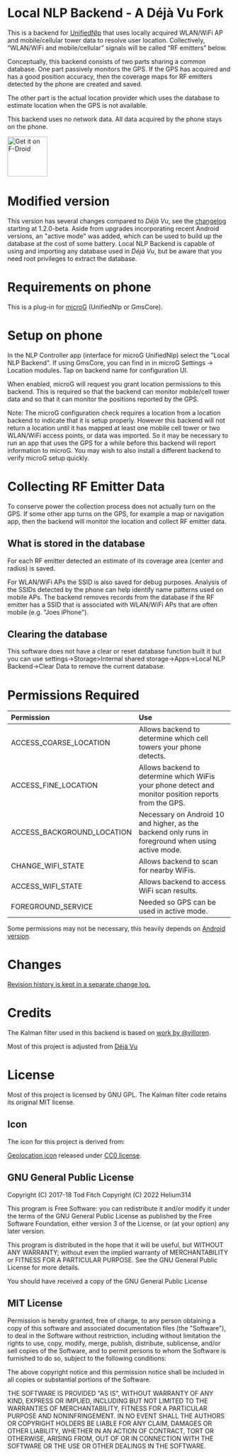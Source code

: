 Local NLP Backend - A Déjà Vu Fork
==================================
This is a backend for [UnifiedNlp](https://github.com/microg/android_packages_apps_UnifiedNlp) that uses locally acquired WLAN/WiFi AP and mobile/cellular tower data to resolve user location. Collectively, “WLAN/WiFi and mobile/cellular” signals will be called “RF emitters” below.

Conceptually, this backend consists of two parts sharing a common database. One part passively monitors the GPS. If the GPS has acquired and has a good position accuracy, then the coverage maps for RF emitters detected by the phone are created and saved.

The other part is the actual location provider which uses the database to estimate location when the GPS is not available.

This backend uses no network data. All data acquired by the phone stays on the phone.

<a href="https://f-droid.org/packages/helium314.localbackend/" target="_blank">
<img src="https://f-droid.org/badge/get-it-on.png" alt="Get it on F-Droid" height="90"/></a>

Modified version
================
This version has several changes compared to *Déjà Vu*, see the [changelog](CHANGELOG.md) starting at 1.2.0-beta.
Aside from upgrades incorporating recent Android versions, an "active mode" was added, which can be used to build up the database at the cost of some battery.
Local NLP Backend is capable of using and importing any database used in *Déjà Vu*, but be aware that you need root privileges to extract the database.

Requirements on phone
=====================
This is a plug-in for [microG](https://microg.org/) (UnifiedNlp or GmsCore).

Setup on phone
==============
In the NLP Controller app (interface for microG UnifiedNlp) select the "Local NLP Backend". If using GmsCore, you can find in in microG Settings -> Location modules. Tap on backend name for configuration UI.

When enabled, microG will request you grant location permissions to this backend. This is required so that the backend can monitor mobile/cell tower data and so that it can monitor the positions reported by the GPS.

Note: The microG configuration check requires a location from a location backend to indicate that it is setup properly. However this backend will not return a location until it has mapped at least one mobile cell tower or two WLAN/WiFi access points, or data was imported. So it may be necessary to run an app that uses the GPS for a while before this backend will report information to microG. You may wish to also install a different backend to verify microG setup quickly.

Collecting RF Emitter Data
======================
To conserve power the collection process does not actually turn on the GPS. If some other app turns on the GPS, for example a map or navigation app, then the backend will monitor the location and collect RF emitter data.

What is stored in the database
------------------------------
For each RF emitter detected an estimate of its coverage area (center and radius) is saved.

For WLAN/WiFi APs the SSID is also saved for debug purposes. Analysis of the SSIDs detected by the phone can help identify name patterns used on mobile APs. The backend removes records from the database if the RF emitter has a SSID that is associated with WLAN/WiFi APs that are often mobile (e.g. "Joes iPhone").

Clearing the database
---------------------
This software does not have a clear or reset database function built it but you can use settings->Storage>Internal shared storage->Apps->Local NLP Backend->Clear Data to remove the current database.

Permissions Required
====================
|Permission|Use|
|:----------|:---|
ACCESS_COARSE_LOCATION|Allows backend to determine which cell towers your phone detects.
ACCESS_FINE_LOCATION|Allows backend to determine which WiFis your phone detect and monitor position reports from the GPS.
ACCESS_BACKGROUND_LOCATION|Necessary on Android 10 and higher, as the backend only runs in foreground when using active mode.
CHANGE_WIFI_STATE|Allows backend to scan for nearby WiFis.
ACCESS_WIFI_STATE|Allows backend to access WiFi scan results.
FOREGROUND_SERVICE|Needed so GPS can be used in active mode.

Some permissions may not be necessary, this heavily depends on [Android version](https://developer.android.com/guide/topics/connectivity/wifi-scan).

Changes
=======
[Revision history is kept in a separate change log.](CHANGELOG.md)

Credits
=======
The Kalman filter used in this backend is based on [work by @villoren](https://github.com/villoren/KalmanLocationManager.git).

Most of this project is adjusted from [Déjà Vu](https://github.com/n76/DejaVu)

License
=======

Most of this project is licensed by GNU GPL. The Kalman filter code retains its original MIT license.

Icon
----
The icon for this project is derived from:

[Geolocation icon](https://commons.wikimedia.org/wiki/File:Geolocation_-_The_Noun_Project.svg) released under [CC0 license](https://creativecommons.org/publicdomain/zero/1.0/deed.en).

GNU General Public License
--------------------------
Copyright (C) 2017-18 Tod Fitch
Copyright (C) 2022 Helium314

This program is Free Software: you can redistribute it and/or modify it under the terms of the GNU General Public License as published by the Free Software Foundation, either version 3 of the License, or (at your option) any later version.

This program is distributed in the hope that it will be useful, but WITHOUT ANY WARRANTY; without even the implied warranty of MERCHANTABILITY or FITNESS FOR A PARTICULAR PURPOSE.  See the GNU General Public License for more details.

You should have received a copy of the GNU General Public License

MIT License
-----------
Permission is hereby granted, free of charge, to any person obtaining a copy
of this software and associated documentation files (the "Software"), to deal
in the Software without restriction, including without limitation the rights
to use, copy, modify, merge, publish, distribute, sublicense, and/or sell
copies of the Software, and to permit persons to whom the Software is
furnished to do so, subject to the following conditions:

The above copyright notice and this permission notice shall be included in all
copies or substantial portions of the Software.

THE SOFTWARE IS PROVIDED "AS IS", WITHOUT WARRANTY OF ANY KIND, EXPRESS OR
IMPLIED, INCLUDING BUT NOT LIMITED TO THE WARRANTIES OF MERCHANTABILITY,
FITNESS FOR A PARTICULAR PURPOSE AND NONINFRINGEMENT. IN NO EVENT SHALL THE
AUTHORS OR COPYRIGHT HOLDERS BE LIABLE FOR ANY CLAIM, DAMAGES OR OTHER
LIABILITY, WHETHER IN AN ACTION OF CONTRACT, TORT OR OTHERWISE, ARISING FROM,
OUT OF OR IN CONNECTION WITH THE SOFTWARE OR THE USE OR OTHER DEALINGS IN THE
SOFTWARE.
